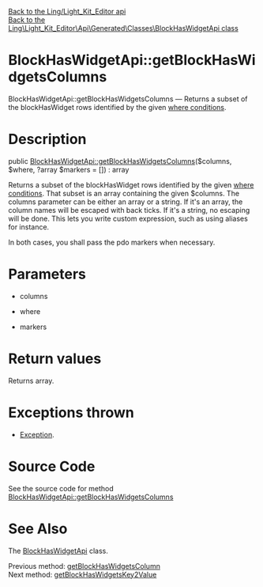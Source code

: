 [Back to the Ling/Light_Kit_Editor api](https://github.com/lingtalfi/Light_Kit_Editor/blob/master/doc/api/Ling/Light_Kit_Editor.md)<br>
[Back to the Ling\Light_Kit_Editor\Api\Generated\Classes\BlockHasWidgetApi class](https://github.com/lingtalfi/Light_Kit_Editor/blob/master/doc/api/Ling/Light_Kit_Editor/Api/Generated/Classes/BlockHasWidgetApi.md)


BlockHasWidgetApi::getBlockHasWidgetsColumns
================



BlockHasWidgetApi::getBlockHasWidgetsColumns — Returns a subset of the blockHasWidget rows identified by the given [where conditions](https://github.com/lingtalfi/SimplePdoWrapper#the-where-conditions).




Description
================


public [BlockHasWidgetApi::getBlockHasWidgetsColumns](https://github.com/lingtalfi/Light_Kit_Editor/blob/master/doc/api/Ling/Light_Kit_Editor/Api/Generated/Classes/BlockHasWidgetApi/getBlockHasWidgetsColumns.md)($columns, $where, ?array $markers = []) : array




Returns a subset of the blockHasWidget rows identified by the given [where conditions](https://github.com/lingtalfi/SimplePdoWrapper#the-where-conditions).
That subset is an array containing the given $columns.
The columns parameter can be either an array or a string.
If it's an array, the column names will be escaped with back ticks.
If it's a string, no escaping will be done. This lets you write custom expression, such as using aliases for instance.

In both cases, you shall pass the pdo markers when necessary.




Parameters
================


- columns

    

- where

    

- markers

    


Return values
================

Returns array.


Exceptions thrown
================

- [Exception](http://php.net/manual/en/class.exception.php).&nbsp;







Source Code
===========
See the source code for method [BlockHasWidgetApi::getBlockHasWidgetsColumns](https://github.com/lingtalfi/Light_Kit_Editor/blob/master/Api/Generated/Classes/BlockHasWidgetApi.php#L214-L223)


See Also
================

The [BlockHasWidgetApi](https://github.com/lingtalfi/Light_Kit_Editor/blob/master/doc/api/Ling/Light_Kit_Editor/Api/Generated/Classes/BlockHasWidgetApi.md) class.

Previous method: [getBlockHasWidgetsColumn](https://github.com/lingtalfi/Light_Kit_Editor/blob/master/doc/api/Ling/Light_Kit_Editor/Api/Generated/Classes/BlockHasWidgetApi/getBlockHasWidgetsColumn.md)<br>Next method: [getBlockHasWidgetsKey2Value](https://github.com/lingtalfi/Light_Kit_Editor/blob/master/doc/api/Ling/Light_Kit_Editor/Api/Generated/Classes/BlockHasWidgetApi/getBlockHasWidgetsKey2Value.md)<br>

